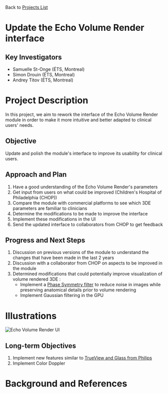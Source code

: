 Back to [Projects List](../../README.md#ProjectsList)

# Update the Echo Volume Render interface

## Key Investigators

- Samuelle St-Onge (ÉTS, Montreal)
- Simon Drouin (ÉTS, Montreal)
- Andrey Titov (ÉTS, Montreal)

# Project Description

<!-- Add a short paragraph describing the project. -->

In this project, we aim to rework the interface of the Echo Volume Render module in order to make it more intuitive and better adapted to clinical users' needs. 

## Objective

<!-- Describe here WHAT you would like to achieve (what you will have as end result). -->

Update and polish the module's interface to improve its usability for clinical users. 

## Approach and Plan

<!-- Describe here HOW you would like to achieve the objectives stated above. -->

1. Have a good understanding of the Echo Volume Render's parameters
1. Get input from users on what could be improved (Children's Hospital of Philadelphia (CHOP))
1. Compare the module with commercial platforms to see which 3DE parameters are familiar to clinicians
1. Determine the modifications to be made to improve the interface 
1. Implement these modifications in the UI
1. Send the updated interface to collaborators from CHOP to get feedback

## Progress and Next Steps

<!-- Update this section as you make progress, describing of what you have ACTUALLY DONE. If there are specific steps that you could not complete then you can describe them here, too. -->

1. Discussion on previous versions of the module to understand the changes that have been made in the last 2 years
1. Discussion with a collaborator from CHOP on aspects to be improved in the module
1. Determined modifications that could potentially improve visualization of volume rendered 3DE : 
    - Implement a [Phase Symmetry filter](https://pypi.org/project/itk-phasesymmetry/) to reduce noise in images while preserving anatomical details prior to volume rendering
    - Implement Gaussian filtering in the GPU

# Illustrations
![Echo Volume Render UI](https://user-images.githubusercontent.com/57685132/149667633-524c8285-3f81-4c91-92c8-87b22a3d29c1.jpg)

## Long-term Objectives

1. Implement new features similar to [TrueView and Glass from Philips](https://www.usa.philips.com/healthcare/resources/landing/epiq/cardiology)
1. Implement Color Doppler

# Background and References
<!-- If you developed any software, include link to the source code repository. If possible, also add links to sample data, and to any relevant publications. -->
